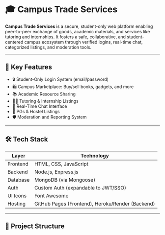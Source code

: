 # 🎓 Campus Trade Services

**Campus Trade Services** is a secure, student-only web platform enabling peer-to-peer exchange of goods, academic materials, and services like tutoring and internships. It fosters a safe, collaborative, and student-centered campus ecosystem through verified logins, real-time chat, categorized listings, and moderation tools.

---

## 🌟 Key Features

- 🔒 Student-Only Login System (email/password)
- 🛍️ Campus Marketplace: Buy/sell books, gadgets, and more
- 📚 Academic Resource Sharing
- 🧑‍🏫 Tutoring & Internship Listings
- 💬 Real-Time Chat Interface
- 🏡 PGs & Hostel Listings
- 🛡️ Moderation and Reporting System

---

## 🛠️ Tech Stack

| Layer        | Technology                  |
|--------------|------------------------------|
| Frontend     | HTML, CSS, JavaScript        |
| Backend      | Node.js, Express.js          |
| Database     | MongoDB (via Mongoose)       |
| Auth         | Custom Auth (expandable to JWT/SSO) |
| UI Icons     | Font Awesome                 |
| Hosting      | GitHub Pages (Frontend), Heroku/Render (Backend)

---

## 📁 Project Structure


